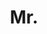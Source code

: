 ---
name: Christian Schroeder de Witt
title: Mr.
email: cs@robots.ox.ac.uk
website: http://www.robots.ox.ac.uk/~cs/
note: NULL
category: Graduate Students
photo: "/images/people/ChristianSchroederDeWitt.jpg"
---